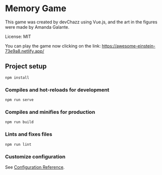 # Memory Game

This game was created by devChazz using Vue.js, and the art in the figures were made by Amanda Galante.

License: MIT

You can play the game now clicking on the link: https://awesome-einstein-73e9a8.netlify.app/

## Project setup

```
npm install
```

### Compiles and hot-reloads for development

```
npm run serve
```

### Compiles and minifies for production

```
npm run build
```

### Lints and fixes files

```
npm run lint
```

### Customize configuration

See [Configuration Reference](https://cli.vuejs.org/config/).
